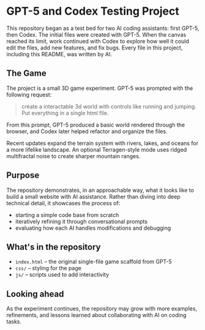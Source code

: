 # GPT-5 and Codex Testing Project

This repository began as a test bed for two AI coding assistants: first GPT-5, then Codex. The initial files were created with GPT-5. When the canvas reached its limit, work continued with Codex to explore how well it could edit the files, add new features, and fix bugs. Every file in this project, including this README, was written by AI.

## The Game

The project is a small 3D game experiment. GPT-5 was prompted with the following request:

> create a interactable 3d world with controls like running and jumping. Put everything in a single html file.

From this prompt, GPT-5 produced a basic world rendered through the browser, and Codex later helped refactor and organize the files.

Recent updates expand the terrain system with rivers, lakes, and oceans for a more lifelike landscape. An optional Terragen-style mode uses ridged multifractal noise to create sharper mountain ranges.

## Purpose

The repository demonstrates, in an approachable way, what it looks like to build a small website with AI assistance. Rather than diving into deep technical detail, it showcases the process of:

- starting a simple code base from scratch
- iteratively refining it through conversational prompts
- evaluating how each AI handles modifications and debugging

## What's in the repository

- `index.html` – the original single-file game scaffold from GPT-5
- `css/` – styling for the page
- `js/` – scripts used to add interactivity

## Looking ahead

As the experiment continues, the repository may grow with more examples, refinements, and lessons learned about collaborating with AI on coding tasks.

